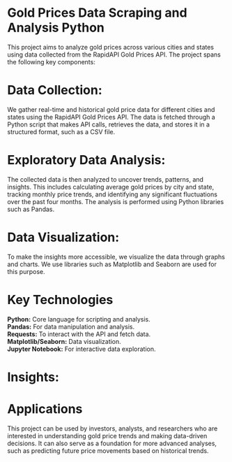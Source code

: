 # Gold Prices Data Scraping and Analysis Python

This project aims to analyze gold prices across various cities and states using data collected from the RapidAPI Gold Prices API. The project spans the following key components: <BR>

# Data Collection: <br>
We gather real-time and historical gold price data for different cities and states using the RapidAPI Gold Prices API. The data is fetched through a Python script that makes API calls, retrieves the data, and stores it in a structured format, such as a CSV file. <br>

# Exploratory Data Analysis: <br>
The collected data is then analyzed to uncover trends, patterns, and insights. This includes calculating average gold prices by city and state, tracking monthly price trends, and identifying any significant fluctuations over the past four months. The analysis is performed using Python libraries such as Pandas. <br>

# Data Visualization: <br>
To make the insights more accessible, we visualize the data through graphs and charts. We use libraries such as Matplotlib and Seaborn are used for this purpose.

# Key Technologies

**Python:** Core language for scripting and analysis. <br>
**Pandas:** For data manipulation and analysis. <br>
**Requests:** To interact with the API and fetch data. <br>
**Matplotlib/Seaborn:** Data visualization. <br>
**Jupyter Notebook:** For interactive data exploration. <br>

# Insights:

# Applications
This project can be used by investors, analysts, and researchers who are interested in understanding gold price trends and making data-driven decisions. It can also serve as a foundation for more advanced analyses, such as predicting future price movements based on historical trends.








